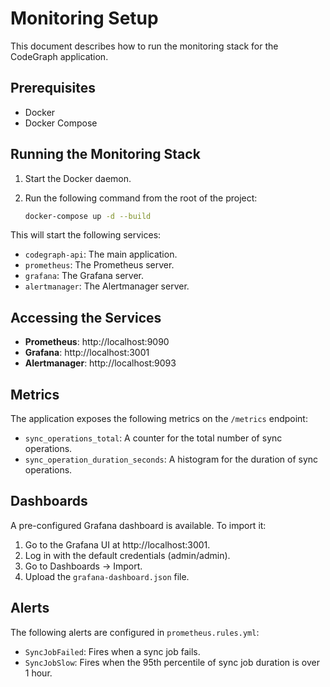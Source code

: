 # Monitoring Setup

This document describes how to run the monitoring stack for the CodeGraph application.

## Prerequisites

- Docker
- Docker Compose

## Running the Monitoring Stack

1.  Start the Docker daemon.
2.  Run the following command from the root of the project:

    ```bash
    docker-compose up -d --build
    ```

This will start the following services:

-   `codegraph-api`: The main application.
-   `prometheus`: The Prometheus server.
-   `grafana`: The Grafana server.
-   `alertmanager`: The Alertmanager server.

## Accessing the Services

-   **Prometheus**: http://localhost:9090
-   **Grafana**: http://localhost:3001
-   **Alertmanager**: http://localhost:9093

## Metrics

The application exposes the following metrics on the `/metrics` endpoint:

-   `sync_operations_total`: A counter for the total number of sync operations.
-   `sync_operation_duration_seconds`: A histogram for the duration of sync operations.

## Dashboards

A pre-configured Grafana dashboard is available. To import it:

1.  Go to the Grafana UI at http://localhost:3001.
2.  Log in with the default credentials (admin/admin).
3.  Go to Dashboards -> Import.
4.  Upload the `grafana-dashboard.json` file.

## Alerts

The following alerts are configured in `prometheus.rules.yml`:

-   `SyncJobFailed`: Fires when a sync job fails.
-   `SyncJobSlow`: Fires when the 95th percentile of sync job duration is over 1 hour.
